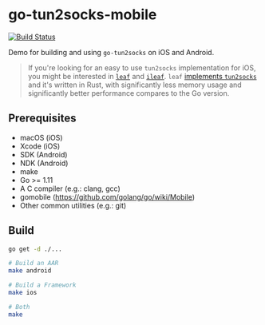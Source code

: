 # go-tun2socks-mobile

[![Build Status](https://travis-ci.com/eycorsican/go-tun2socks-mobile.svg?branch=master)](https://travis-ci.com/eycorsican/go-tun2socks-mobile)

Demo for building and using `go-tun2socks` on iOS and Android.

> If you're looking for an easy to use `tun2socks` implementation for iOS, you might be interested in [`leaf`](https://github.com/eycorsican/leaf) and [`ileaf`](https://github.com/eycorsican/ileaf).
> `leaf` [implements `tun2socks`](https://github.com/eycorsican/leaf/tree/master/leaf/src/proxy/tun/netstack) and it's written in Rust, with significantly less memory usage and significantly better performance compares to the Go version.

## Prerequisites

- macOS (iOS)
- Xcode (iOS)
- SDK (Android)
- NDK (Android)
- make
- Go >= 1.11
- A C compiler (e.g.: clang, gcc)
- gomobile (https://github.com/golang/go/wiki/Mobile)
- Other common utilities (e.g.: git)

## Build
```bash
go get -d ./...

# Build an AAR
make android

# Build a Framework
make ios

# Both
make
```
